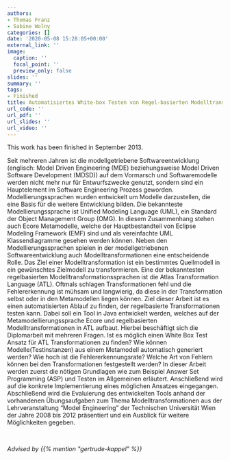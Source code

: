 ```yaml
---
authors:
- Thomas Franz
- Sabine Wolny
categories: []
date: '2020-05-08 15:28:05+00:00'
external_link: ''
image:
  caption: ''
  focal_point: ''
  preview_only: false
slides: ''
summary: ''
tags:
- Finished
title: Automatisiertes White-box Testen von Regel-basierten Modelltransformationen
url_code: ''
url_pdf: ''
url_slides: ''
url_video: ''
---
```


This work has been finished in September 2013.

Seit mehreren Jahren ist die modellgetriebene Softwareentwicklung (englisch: Model Driven Engineering (MDE) beziehungsweise Model Driven Software Development (MDSD)) auf dem Vormarsch und Softwaremodelle werden nicht mehr nur für Entwurfszwecke genutzt, sondern sind ein Hauptelement im Software Engineering Prozess geworden. Modellierungssprachen wurden entwickelt um Modelle darzustellen, die eine Basis für die weitere Entwicklung bilden. Die bekannteste Modellierungssprache ist Unified Modeling Language (UML), ein Standard der Object Management Group (OMG). In diesem Zusammenhang stehen auch Ecore Metamodelle, welche der Hauptbestandteil von Eclipse Modeling Framework (EMF) sind und als vereinfachte UML Klassendiagramme gesehen werden können. Neben den Modellierungssprachen spielen in der modellgetriebenen Softwareentwicklung auch Modelltransformationen eine entscheidende Rolle. Das Ziel einer Modelltransformation ist ein bestimmtes Quellmodell in ein gewünschtes Zielmodell zu transformieren. Eine der bekanntesten regelbasierten Modelltransformationssprachen ist die Atlas Transformation Language (ATL). Oftmals schlagen Transformationen fehl und die Fehlererkennung ist mühsam und langwierig, da diese in der Transformation selbst oder in den Metamodellen liegen können. Ziel dieser Arbeit ist es einen automatisierten Ablauf zu finden, der regelbasierte Transformationen testen kann. Dabei soll ein Tool in Java entwickelt werden, welches auf der Metamodellierungssprache Ecore und regelbasierten Modelltransformationen in ATL aufbaut. Hierbei beschäftigt sich die Diplomarbeit mit mehreren Fragen. Ist es möglich einen White Box Test Ansatz für ATL Transformationen zu finden? Wie können Modelle(Testinstanzen) aus einem Metamodell automatisch generiert werden? Wie hoch ist die Fehlererkennungsrate? Welche Art von Fehlern können bei den Transformationen festgestellt werden? In dieser Arbeit werden zuerst die nötigen Grundlagen wie zum Beispiel Answer Set Programming (ASP) und Testen im Allgemeinen erläutert. Anschließend wird auf die konkrete Implementierung eines möglichen Ansatzes eingegangen. Abschließend wird die Evaluierung des entwickelten Tools anhand der vorhandenen Übungsaufgaben zum Thema Modelltransformationen aus der Lehrveranstaltung “Model Engineering” der Technischen Universität Wien der Jahre 2008 bis 2012 präsentiert und ein Ausblick für weitere Möglichkeiten gegeben.

&nbsp;

*Advised by {{% mention "gertrude-kappel" %}}*